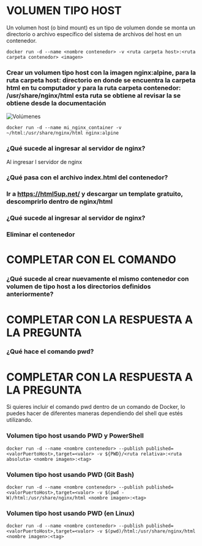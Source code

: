 # VOLUMEN TIPO HOST
Un volumen host (o bind mount) es un tipo de volumen donde se monta un directorio o archivo específico del sistema de archivos del host en un contenedor.

```
docker run -d --name <nombre contenedor> -v <ruta carpeta host>:<ruta carpeta contenedor> <imagen> 
```

### Crear un volumen tipo host con la imagen nginx:alpine, para la ruta carpeta host: directorio en donde se encuentra la carpeta html en tu computador y para la ruta carpeta contenedor: /usr/share/nginx/html esta ruta se obtiene al revisar la se obtiene desde la documentación
![Volúmenes](imagenes/volumen-host.PNG)


```
docker run -d --name mi_nginx_container -v ~/html:/usr/share/nginx/html nginx:alpine
```


### ¿Qué sucede al ingresar al servidor de nginx?
Al ingresar l servidor de nginx



### ¿Qué pasa con el archivo index.html del contenedor?




### Ir a https://html5up.net/ y descargar un template gratuito, descomprirlo dentro de nginx/html
### ¿Qué sucede al ingresar al servidor de nginx?




### Eliminar el contenedor
# COMPLETAR CON EL COMANDO

### ¿Qué sucede al crear nuevamente el mismo contenedor con volumen de tipo host a los directorios definidos anteriormente?
# COMPLETAR CON LA RESPUESTA A LA PREGUNTA

### ¿Qué hace el comando pwd?
# COMPLETAR CON LA RESPUESTA A LA PREGUNTA
Si quieres incluir el comando pwd dentro de un comando de Docker, lo puedes hacer de diferentes maneras dependiendo del shell que estés utilizando.


### Volumen tipo host usando PWD y PowerShell
```
docker run -d --name <nombre contenedor> --publish published=<valorPuertoHost>,target=<valor> -v ${PWD}/<ruta relativa>:<ruta absoluta> <nombre imagen>:<tag> 
```

### Volumen tipo host usando PWD (Git Bash)

```
docker run -d --name <nombre contenedor> --publish published=<valorPuertoHost>,target=<valor> -v $(pwd -W)/html:/usr/share/nginx/html <nombre imagen>:<tag> 
```

### Volumen tipo host usando PWD (en Linux)

```
docker run -d --name <nombre contenedor> --publish published=<valorPuertoHost>,target=<valor> -v $(pwd)/html:/usr/share/nginx/html <nombre imagen>:<tag> 
```

